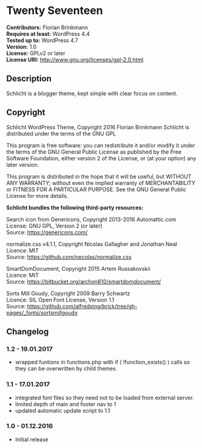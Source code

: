 # Twenty Seventeen

**Contributors:** Florian Brinkmann  
**Requires at least:** WordPress 4.4  
**Tested up to:** WordPress 4.7  
**Version:** 1.0  
**License:** GPLv2 or later  
**License URI:** http://www.gnu.org/licenses/gpl-2.0.html  


## Description

Schlicht is a blogger theme, kept simple with clear focus on content.

## Copyright

Schlicht WordPress Theme, Copyright 2016 Florian Brinkmann
Schlicht is distributed under the terms of the GNU GPL

This program is free software: you can redistribute it and/or modify
it under the terms of the GNU General Public License as published by
the Free Software Foundation, either version 2 of the License, or
(at your option) any later version.

This program is distributed in the hope that it will be useful,
but WITHOUT ANY WARRANTY; without even the implied warranty of
MERCHANTABILITY or FITNESS FOR A PARTICULAR PURPOSE. See the
GNU General Public License for more details.

**Schlicht bundles the following third-party resources:**

Search icon from Genericons, Copyright 2013-2016 Automattic.com<br>
License: GNU GPL, Version 2 (or later)<br>
Source: https://genericons.com/

normalize.css v4.1.1, Copyright Nicolas Gallagher and Jonathan Neal<br>
Licence: MIT<br>
Source: https://github.com/necolas/normalize.css

SmartDomDocument, Copyright 2015 Artem Russakovskii<br>
Licence: MIT<br>
Source: https://bitbucket.org/archon810/smartdomdocument/

Sorts Mill Goudy, Copyright 2009 Barry Schwartz <br>
Licence: SIL Open Font License, Version 1.1<br>
Source: https://github.com/alfredxing/brick/tree/gh-pages/_fonts/sortsmillgoudy


## Changelog

### 1.2 - 19.01.2017
* wrapped funtions in functions.php with if ( !function_exists() ) calls so they can be overwritten by child themes

### 1.1 - 17.01.2017
* integrated font files so they need not to be loaded from external server.
* limited depth of main and footer nav to 1
* updated automatic update script to 1.1

### 1.0 - 01.12.2016
* Initial release